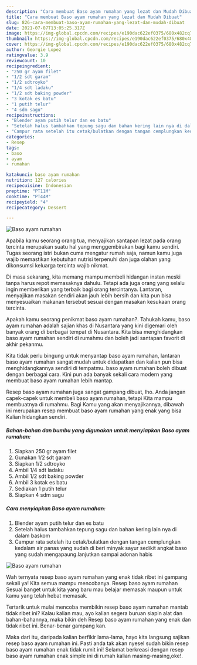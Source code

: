 ```yaml
---
description: "Cara membuat Baso ayam rumahan yang lezat dan Mudah Dibuat"
title: "Cara membuat Baso ayam rumahan yang lezat dan Mudah Dibuat"
slug: 826-cara-membuat-baso-ayam-rumahan-yang-lezat-dan-mudah-dibuat
date: 2021-07-07T13:05:25.317Z
image: https://img-global.cpcdn.com/recipes/e190dac622ef0375/680x482cq70/baso-ayam-rumahan-foto-resep-utama.jpg
thumbnail: https://img-global.cpcdn.com/recipes/e190dac622ef0375/680x482cq70/baso-ayam-rumahan-foto-resep-utama.jpg
cover: https://img-global.cpcdn.com/recipes/e190dac622ef0375/680x482cq70/baso-ayam-rumahan-foto-resep-utama.jpg
author: Georgie Lopez
ratingvalue: 3.9
reviewcount: 10
recipeingredient:
- "250 gr ayam filet"
- "1/2 sdt garam"
- "1/2 sdtroyko"
- "1/4 sdt ladaku"
- "1/2 sdt baking powder"
- "3 kotak es batu"
- "1 putih telur"
- "4 sdm sagu"
recipeinstructions:
- "Blender ayam putih telur dan es batu"
- "Setelah halus tambahkan tepung sagu dan bahan kering lain nya di dalam baskom"
- "Campur rata setelah itu cetak/bulatkan dengan tangan cemplungkan kedalam air panas yang sudah di beri minyak sayur sedikit angkat baso yang sudah mengapaung.lanjutkan sampai adonan habis"
categories:
- Resep
tags:
- baso
- ayam
- rumahan

katakunci: baso ayam rumahan 
nutrition: 127 calories
recipecuisine: Indonesian
preptime: "PT11M"
cooktime: "PT44M"
recipeyield: "4"
recipecategory: Dessert

---
```



![Baso ayam rumahan](https://img-global.cpcdn.com/recipes/e190dac622ef0375/680x482cq70/baso-ayam-rumahan-foto-resep-utama.jpg)

Apabila kamu seorang orang tua, menyajikan santapan lezat pada orang tercinta merupakan suatu hal yang menggembirakan bagi kamu sendiri. Tugas seorang istri bukan cuma mengatur rumah saja, namun kamu juga wajib memastikan kebutuhan nutrisi terpenuhi dan juga olahan yang dikonsumsi keluarga tercinta wajib nikmat.

Di masa  sekarang, kita memang mampu membeli hidangan instan meski tanpa harus repot memasaknya dahulu. Tetapi ada juga orang yang selalu ingin memberikan yang terbaik bagi orang tercintanya. Lantaran, menyajikan masakan sendiri akan jauh lebih bersih dan kita pun bisa menyesuaikan makanan tersebut sesuai dengan masakan kesukaan orang tercinta. 



Apakah kamu seorang penikmat baso ayam rumahan?. Tahukah kamu, baso ayam rumahan adalah sajian khas di Nusantara yang kini digemari oleh banyak orang di berbagai tempat di Nusantara. Kita bisa menghidangkan baso ayam rumahan sendiri di rumahmu dan boleh jadi santapan favorit di akhir pekanmu.

Kita tidak perlu bingung untuk menyantap baso ayam rumahan, lantaran baso ayam rumahan sangat mudah untuk didapatkan dan kalian pun bisa menghidangkannya sendiri di tempatmu. baso ayam rumahan boleh dibuat dengan berbagai cara. Kini pun ada banyak sekali cara modern yang membuat baso ayam rumahan lebih mantap.

Resep baso ayam rumahan juga sangat gampang dibuat, lho. Anda jangan capek-capek untuk membeli baso ayam rumahan, tetapi Kita mampu membuatnya di rumahmu. Bagi Kamu yang akan menyajikannya, dibawah ini merupakan resep membuat baso ayam rumahan yang enak yang bisa Kalian hidangkan sendiri.

<!--inarticleads1-->

##### Bahan-bahan dan bumbu yang digunakan untuk menyiapkan Baso ayam rumahan:

1. Siapkan 250 gr ayam filet
1. Gunakan 1/2 sdt garam
1. Siapkan 1/2 sdtroyko
1. Ambil 1/4 sdt ladaku
1. Ambil 1/2 sdt baking powder
1. Ambil 3 kotak es batu
1. Sediakan 1 putih telur
1. Siapkan 4 sdm sagu




<!--inarticleads2-->

##### Cara menyiapkan Baso ayam rumahan:

1. Blender ayam putih telur dan es batu
1. Setelah halus tambahkan tepung sagu dan bahan kering lain nya di dalam baskom
1. Campur rata setelah itu cetak/bulatkan dengan tangan cemplungkan kedalam air panas yang sudah di beri minyak sayur sedikit angkat baso yang sudah mengapaung.lanjutkan sampai adonan habis
<img src="https://img-global.cpcdn.com/steps/bd43b185f98ccb97/160x128cq70/baso-ayam-rumahan-langkah-memasak-3-foto.jpg" alt="Baso ayam rumahan">



Wah ternyata resep baso ayam rumahan yang enak tidak ribet ini gampang sekali ya! Kita semua mampu mencobanya. Resep baso ayam rumahan Sesuai banget untuk kita yang baru mau belajar memasak maupun untuk kamu yang telah hebat memasak.

Tertarik untuk mulai mencoba membikin resep baso ayam rumahan mantab tidak ribet ini? Kalau kalian mau, ayo kalian segera buruan siapin alat dan bahan-bahannya, maka bikin deh Resep baso ayam rumahan yang enak dan tidak ribet ini. Benar-benar gampang kan. 

Maka dari itu, daripada kalian berfikir lama-lama, hayo kita langsung sajikan resep baso ayam rumahan ini. Pasti anda tak akan nyesel sudah bikin resep baso ayam rumahan enak tidak rumit ini! Selamat berkreasi dengan resep baso ayam rumahan enak simple ini di rumah kalian masing-masing,oke!.

